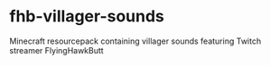 # fhb-villager-sounds
Minecraft resourcepack containing villager sounds featuring Twitch streamer FlyingHawkButt
